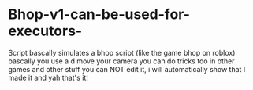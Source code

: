 # Bhop-v1-can-be-used-for-executors-
Script bascally simulates a bhop script (like the game bhop on roblox)  bascally you use a d move your camera you can do tricks too in other games and other stuff you can NOT edit it, i will automatically show that I made it and yah that's it!
